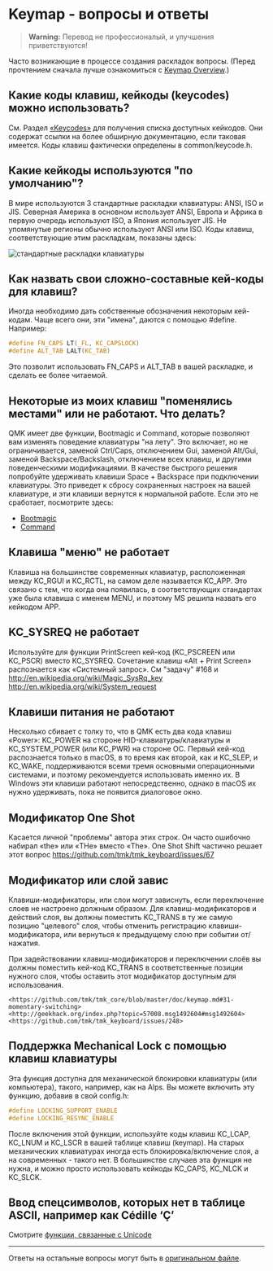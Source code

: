 # Keymap - вопросы и ответы

> **Warning:**
> Перевод не профессионалый, и улучшения приветствуются!

Часто возникающие в процессе создания раскладок вопросы.
(Перед прочтением сначала лучше ознакомиться с [Keymap Overview](https://docs.qmk.fm/#/keymap).)

## Какие коды клавиш, кейкоды (keycodes) можно использовать?

См. Раздел [«Keycodes»](https://docs.qmk.fm/#/keycodes) для получения списка доступных кейкодов. Они содержат ссылки на более обширную документацию, если таковая имеется.
Коды клавиш фактически определены в common/keycode.h.

## Какие кейкоды используются "по умолчанию"?

В мире используются 3 стандартные раскладки клавиатуры: ANSI, ISO и JIS. Северная Америка в основном использует ANSI, Европа и Африка в первую очередь используют ISO, а Япония использует JIS. 
Не упомянутые регионы обычно используют ANSI или ISO. Коды клавиш, соответствующие этим раскладкам, показаны здесь:

![стандартные раскладки клавиатуры](https://i.imgur.com/5wsh5wM.png)

## Как назвать свои сложно-составные кей-коды для клавиш?

Иногда необходимо дать собственные обозначения некоторым кей-кодам. Чаще всего они, эти "имена", даются с помощью #define.
Например:
```c
#define FN_CAPS LT(_FL, KC_CAPSLOCK)
#define ALT_TAB LALT(KC_TAB)
```

Это позволит использовать FN_CAPS и ALT_TAB в вашей раскладке, и сделать ее более читаемой.

## Некоторые из моих клавиш "поменялись местами" или не работают. Что делать?

QMK имеет две функции, Bootmagic и Command, которые позволяют вам изменять поведение клавиатуры "на лету". 
Это включает, но не ограничивается, заменой Ctrl/Caps, отключением Gui, заменой Alt/Gui, заменой Backspace/Backslash, отключением всех клавиш, и другими поведенческими модификациями.
В качестве быстрого решения попробуйте удерживать клавиши Space + Backspace при подключении клавиатуры. 
Это приведет к сбросу сохраненных настроек на вашей клавиатуре, и эти клавиши вернутся к нормальной работе. Если это не сработает, посмотрите здесь:
* [Bootmagic](https://docs.qmk.fm/#/feature_bootmagic)
* [Command](https://docs.qmk.fm/#/feature_command)

## Клавиша "меню" не работает

Клавиша на большинстве современных клавиатур, расположенная между KC_RGUI и KC_RCTL, на самом деле называется KC_APP. 
Это связано с тем, что когда она появилась, в соответствующих стандартах уже была клавиша с именем MENU, и поэтому MS решила назвать его кейкодом APP.

## KC_SYSREQ не работает

Используйте для функции PrintScreen кей-код (KC_PSCREEN или KC_PSCR) вместо KC_SYSREQ. 
Сочетание клавиш «Alt + Print Screen» распознается как «Системный запрос».
См "задачу" #168 и
    <http://en.wikipedia.org/wiki/Magic_SysRq_key>
    <http://en.wikipedia.org/wiki/System_request>

## Клавиши питания не работают

Несколько сбивает с толку то, что в QMK есть два кода клавиш «Power»: KC_POWER на стороне HID-клавиатуры/клавиатуры и KC_SYSTEM_POWER (или KC_PWR) на стороне ОС.
Первый кей-код распознается только в macOS, в то время как второй, как и KC_SLEP, и KC_WAKE, поддерживаются всеми тремя основными операционными системами, и поэтому рекомендуется использовать именно их. 
В Windows эти клавиши работают непосредственно, однако в macOS их нужно удерживать, пока не появится диалоговое окно.


## Модификатор One Shot

Касается личной "проблемы" автора этих строк. Он часто ошибочно набирал «the» или «THe» вместо «The». One Shot Shift частично решает этот вопрос <https://github.com/tmk/tmk_keyboard/issues/67>


## Модификатор или слой завис

Клавиши-модификаторы, или слои могут зависнуть, если переключение слоев не настроено должным образом.
Для клавиш-модификаторов и действий слоя, вы должны поместить KC_TRANS в ту же самую позицию "целевого" слоя, чтобы отменить регистрацию клавиши-модификатора, или вернуться к предыдущему слою при событии от/нажатия.

При задействовании клавиш-модификаторов и переключении слоёв вы должны поместить кей-код KC_TRANS в соответственные позиции нужного слоя, чтобы оставить этот модификатор доступным для использования.

    <https://github.com/tmk/tmk_core/blob/master/doc/keymap.md#31-momentary-switching>
    <http://geekhack.org/index.php?topic=57008.msg1492604#msg1492604>
    <https://github.com/tmk/tmk_keyboard/issues/248>

## Поддержка Mechanical Lock с помощью клавиш клавиатуры

Эта функция доступна для механической блокировки клавиатуры (или компьютера), такого, например, как на Alps. 
Вы можете включить эту функцию, добавив в свой config.h:
```c
#define LOCKING_SUPPORT_ENABLE
#define LOCKING_RESYNC_ENABLE
```

После включения этой функции, используйте коды клавиш KC_LCAP, KC_LNUM и KC_LSCR в вашей таблице клавиш (keymap).
На старых механических клавиатурах иногда есть блокировка/включение слоя, а на современных - такого нет. В большинстве случаев эта функция не нужна, и можно просто использовать кейкоды KC_CAPS, KC_NLCK и KC_SLCK.

## Ввод спецсимволов, которых нет в таблице ASCII, например как Cédille ‘Ç’

Смотрите [функции, связанные с Unicode](https://docs.qmk.fm/#/feature_unicode)

---

Ответы на остальные вопросы могут быть в [оригинальном файле](https://github.com/qmk/qmk_firmware/tree/master/docs/faq_keymap.md).

